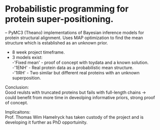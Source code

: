 # Probabilistic programming for protein super-positioning.

– PyMC3 (Theano) implementations of Bayesian inference models for protein structural alignment. Uses MAP optimization to find the mean structure which is established as an unknown prior.  
- 8 week project timeframe.  
- 3 models exist:  
	-'Fixed mean' - proof of concept with toydata and a known solution.  
	-'1ENH' -  Real protein data as a probabilistic mean structure.  
	-'1IRH' - Two similar but different real proteins with an unknown superposition.  
  
Conclusion:  
Good reulsts with truncated proteins but fails with full-length chains -> could benefit from more time in deveolping informative priors, strong proof of concept.  

Implicaitons:  
Prof. Thomas Wim Hamelryck has taken custody of the project and is developing it further as PhD opportuinity.
